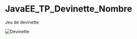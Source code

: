 # JavaEE_TP_Devinette_Nombre

 Jeu de devinette
 
 ![Devinette](https://user-images.githubusercontent.com/77495411/117212745-065bad00-adfb-11eb-8c4f-59fb824a74f6.png)
